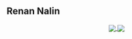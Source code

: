 
## Renan Nalin

<div align="center">
  <a href="https://github.com/rnalin">
  <img align="center" src="https://github-readme-stats.vercel.app/api?username=rnalin&show_icons=true&theme=radical&include_all_commits=true&count_private=true"/>
  <img align="center" src="https://github-readme-stats.vercel.app/api/top-langs/?username=rnalin&count_private=true&layout=compact&langs_count=7&theme=radical"/>
</div>

